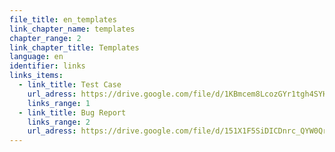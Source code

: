```yaml
---
file_title: en_templates
link_chapter_name: templates
chapter_range: 2
link_chapter_title: Templates
language: en
identifier: links
links_items:
  - link_title: Test Case
    url_adress: https://drive.google.com/file/d/1KBmcem8LcozGYr1tgh4SYHzjL1vBNZb0/view
    links_range: 1
  - link_title: Bug Report
    links_range: 2
    url_adress: https://drive.google.com/file/d/151X1F5SiDICDnrc_QYW0QrhhldAOp8Dw/view
---
```

